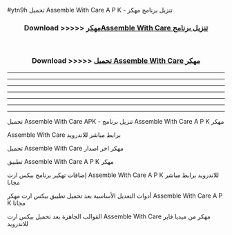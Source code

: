 #ytn9h تحميل Assemble With Care  A P K - تنزيل برنامج مهكر



<div align="center">
<h3>Download >>>>> <a href="https://runaway1.web.app/?sq=Assemble With Care ">مهكرAssemble With Care  تنزيل برنامج</a></h3><br>

<h3>Download >>>>> <a href="https://runaway1.web.app/?sq=Assemble With Care ">تحميل Assemble With Care  مهكر</a></h3>
</div>


----------------------------------------------------------

----------------------------------------------------------

----------------------------------------------------------

----------------------------------------------------------

----------------------------------------------------------

----------------------------------------------------------

----------------------------------------------------------

تحميل Assemble With Care  APK - تنزيل برنامج Assemble With Care  A P K مهكر

Assemble With Care  برابط مباشر للاندرويد

تحميل Assemble With Care  مهكر اخر اصدار

تطبيق Assemble With Care  A P K مهكر

إضافات تهكير برنامج بيكس ارت Assemble With Care  A P K للاندرويد برابط مباشر مجانا

أدوات التعديل الأساسية بعد تحميل تطبيق بيكس ارت مهكر Assemble With Care  A P K مجانا

القوالب الجاهزة بعد تحميل بيكس ارت Assemble With Care  مهكر من ميديا فاير للاندرويد


